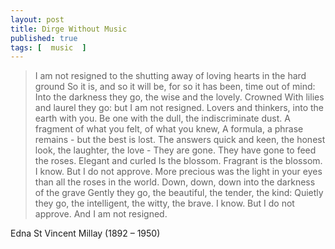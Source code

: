 ```yaml
---
layout: post
title: Dirge Without Music
published: true 
tags: [  music  ]
---
```


> I am not resigned to the shutting away of loving hearts in the hard ground
> So it is, and so it will be, for so it has been, time out of mind: 
> Into the darkness they go, the wise and the lovely. Crowned 
> With lilies and laurel they go: but I am not resigned.
> Lovers and thinkers, into the earth with you. 
> Be one with the dull, the indiscriminate dust. 
> A fragment of what you felt, of what you knew,
> A formula, a phrase remains - but the best is lost.
> The answers quick and keen, the honest look, the laughter, the love - 
> They are gone. They have gone to feed the roses. Elegant and curled 
> Is the blossom. Fragrant is the blossom. I know. But I do not approve. 
> More precious was the light in your eyes than all the roses in the world.
> Down, down, down into the darkness of the grave 
> Gently they go, the beautiful, the tender, the kind: 
> Quietly they go, the intelligent, the witty, the brave. 
> I know. But I do not approve. And I am not resigned.

Edna St Vincent Millay (1892 – 1950)



